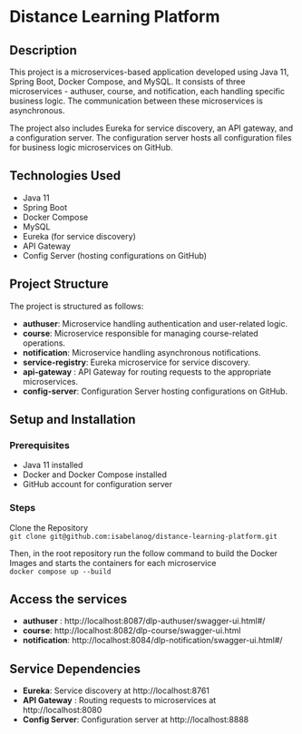 # Distance Learning Platform
## Description
This project is a microservices-based application developed using Java 11, Spring Boot, Docker Compose, and MySQL. It consists of three microservices - authuser, course, and notification, each handling specific business logic. The communication between these microservices is asynchronous.

The project also includes Eureka for service discovery, an API gateway, and a configuration server. The configuration server hosts all configuration files for business logic microservices on GitHub.

## Technologies Used
- Java 11
- Spring Boot
- Docker Compose
- MySQL
- Eureka (for service discovery)
- API Gateway
- Config Server (hosting configurations on GitHub)
## Project Structure
The project is structured as follows:

- **authuser**: Microservice handling authentication and user-related logic.
- **course**: Microservice responsible for managing course-related operations.
- **notification**: Microservice handling asynchronous notifications.
- **service-registry**: Eureka microservice for service discovery.
- **api-gateway** : API Gateway for routing requests to the appropriate microservices.
- **config-server**: Configuration Server hosting configurations on GitHub.
## Setup and Installation
### Prerequisites
- Java 11 installed
- Docker and Docker Compose installed
- GitHub account for configuration server
### Steps
Clone the Repository \
`git clone git@github.com:isabelanog/distance-learning-platform.git` 

Then, in the root repository run the follow command to build the Docker Images and starts the containers for each microservice \
`docker compose up --build` 

## Access the services
- **authuser** : http://localhost:8087/dlp-authuser/swagger-ui.html#/
- **course**: http://localhost:8082/dlp-course/swagger-ui.html
- **notification**:  http://localhost:8084/dlp-notification/swagger-ui.html#/
## Service Dependencies
- **Eureka**: Service discovery at http://localhost:8761
- **API Gateway** : Routing requests to microservices at http://localhost:8080
- **Config Server**: Configuration server at http://localhost:8888
